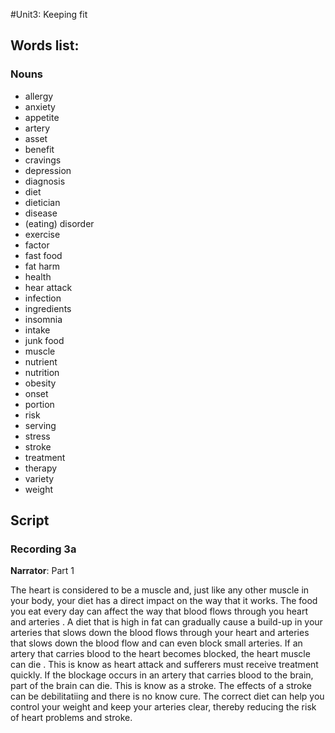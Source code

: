 #Unit3: Keeping fit

## Words list:

### Nouns

  - allergy
  - anxiety
  - appetite
  - artery
  - asset
  - benefit
  - cravings
  - depression
  - diagnosis
  - diet
  - dietician
  - disease
  - (eating) disorder
  - exercise
  - factor
  - fast food
  - fat harm
  - health
  - hear attack
  - infection
  - ingredients
  - insomnia
  - intake
  - junk food
  - muscle
  - nutrient
  - nutrition
  - obesity
  - onset
  - portion
  - risk
  - serving
  - stress
  - stroke
  - treatment
  - therapy
  - variety
  - weight
  
## Script

### Recording 3a

<b>Narrator</b>: Part 1

The heart is considered to be a muscle and, just like any other muscle in your body, your diet has a direct impact on the way that it works. The food you eat  every day can affect the way that blood flows through you heart and arteries . A diet that is high in fat can gradually cause a build-up in your arteries that slows down the blood  flows through your heart and arteries that slows down the blood flow and can even block small arteries. If an artery that carries blood to the heart becomes blocked, the heart muscle can die . This is know as heart attack and sufferers must receive treatment quickly. If the blockage occurs in an artery that carries blood to the brain, part of the brain can die. This is know as a stroke. The effects of a stroke can be debilitatiing and there is no know cure. The correct diet can help you control your weight and keep your arteries clear, thereby reducing the risk of heart problems and stroke.


